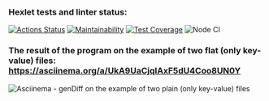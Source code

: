 ### Hexlet tests and linter status:

[![Actions Status](https://github.com/aleksandrbagrov/backend-project-lvl2/workflows/hexlet-check/badge.svg)](https://github.com/aleksandrbagrov/backend-project-lvl2/actions)
[![Maintainability](https://api.codeclimate.com/v1/badges/62bc88939fdc8c018d00034e/maintainability)](https://codeclimate.com/github/aleksandrbagrov/backend-project-lvl2/progress/maintainability)
[![Test Coverage](https://api.codeclimate.com/v1/badges/62bc88939fdc8c018d00034e/test_coverage)](https://codeclimate.com/github/aleksandrbagrov/backend-project-lvl2/progress/test-coverage)
![Node CI](https://github.com//aleksandrbagrov/backend-project-lvl2/actions/workflows/project_CI.yml/badge.svg)

### The result of the program on the example of two flat (only key-value) files: https://asciinema.org/a/UkA9UaCjqlAxF5dU4Coo8UN0Y

![Asciinema - genDiff on the example of two plain (only key-value) files](https://user-images.githubusercontent.com/101454330/175929374-4dae58d0-3c3d-4af2-946e-7e66d7d6f066.png)
